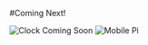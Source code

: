 #Coming Next!

![Clock Coming Soon](http://www.codeprogress.com/cpp/libraries/qt/images/QLabel_Gif_Image.gif)
![Mobile Pi](http://blog.initialstate.com/pi-mobile-gps-streamer/)
